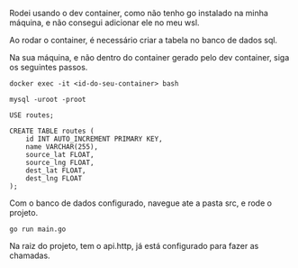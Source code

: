 Rodei usando o dev container, como não tenho go instalado na minha máquina, e não consegui adicionar ele no meu wsl.

Ao rodar o container, é necessário criar a tabela no banco de dados sql.

Na sua máquina, e não dentro do container gerado pelo dev container, siga os seguintes passos.

```
docker exec -it <id-do-seu-container> bash

mysql -uroot -proot

USE routes;

CREATE TABLE routes (
    id INT AUTO_INCREMENT PRIMARY KEY,
    name VARCHAR(255),
    source_lat FLOAT,
    source_lng FLOAT,
    dest_lat FLOAT,
    dest_lng FLOAT
);
```

Com o banco de dados configurado, navegue ate a pasta src, e rode o projeto.

```
go run main.go
```

Na raiz do projeto, tem o api.http, já está configurado para fazer as chamadas.